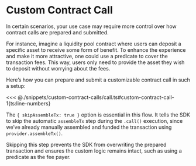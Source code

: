 # Custom Contract Call

In certain scenarios, your use case may require more control over how contract calls are prepared and submitted.

For instance, imagine a liquidity pool contract where users can deposit a specific asset to receive some form of benefit. To enhance the experience and make it more attractive, one could use a predicate to cover the transaction fees. This way, users only need to provide the asset they wish to deposit without worrying about the fees.

Here’s how you can prepare and submit a customizable contract call in such a setup:

<<< @./snippets/custom-contract-calls/call.ts#custom-contract-call-1{ts:line-numbers}

The `{ skipAssembleTx: true }` option is essential in this flow.
It tells the SDK to skip the automatic `assembleTx` step during the `.call()` execution, since we’ve already manually assembled and funded the transaction using `provider.assembleTx()`.

Skipping this step prevents the SDK from overwriting the prepared transaction and ensures the custom logic remains intact, such as using a predicate as the fee payer.
